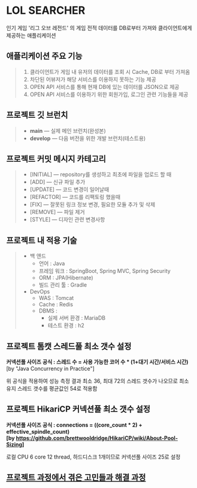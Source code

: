 # LOL SEARCHER

인기 게임 '리그 오브 레전드' 의 게임 전적 데이터를 DB로부터 가져와 클라이언트에게 제공하는 애플리케이션

## 애플리케이션 주요 기능

> 1. 클라이언트가 게임 내 유저의 데이터를 조회 시 Cache, DB로 부터 가져옴
> 2. 차단된 어뷰저가 해당 서비스를 이용하지 못하는 기능 제공
> 3. OPEN API 서비스를 통해 현재 DB에 있는 데이터를 JSON으로 제공
> 4. OPEN API 서비스를 이용하기 위한 회원가입, 로그인 관련 기능들을 제공


프로젝트 깃 브런치
-----------------------------------------
> - **main** — 실제 메인 브런치(완성본)
> - **develop** — 다음 버전을 위한 개발 브런치(테스트용)

프로젝트 커밋 메시지 카테고리
-----------------------------------------
> - [INITIAL] — repository를 생성하고 최초에 파일을 업로드 할 때
> - [ADD] — 신규 파일 추가
> - [UPDATE] — 코드 변경이 일어날때
> - [REFACTOR] — 코드를 리팩토링 했을때
> - [FIX] — 잘못된 링크 정보 변경, 필요한 모듈 추가 및 삭제
> - [REMOVE] — 파일 제거
> - [STYLE] — 디자인 관련 변경사항


프로젝트 내 적용 기술
-----------------------------------------
> - 백 앤드
>   - 언어 : Java
>   - 프레임 워크 : SpringBoot, Spring MVC, Spring Security
>   - ORM : JPA(Hibernate)
>   - 빌드 관리 툴 : Gradle
> - DevOps
>   - WAS : Tomcat
>   - Cache : Redis
>   - DBMS :
>      - 실제 서버 환경 : MariaDB
>      - 테스트 환경 : h2

프로젝트 톰캣 스레드풀 최소 갯수 설정
-------------------------
**커넥션풀 사이즈 공식 : 스레드 수 = 사용 가능한 코어 수 * (1+대기 시간/서비스 시간)**   
[by  "Java Concurrency in Practice"]   

위 공식을 적용하여 성능 측정 결과 최소 36, 최대 72의 스레드 갯수가 나오므로 최소 유지 스레드 갯수를 평균값인 54로 적용함

프로젝트 HikariCP 커넥션풀 최소 갯수 설정
-------------------------
**커넥션풀 사이즈 공식 : connections = ((core_count * 2) + effective_spindle_count)   
[by https://github.com/brettwooldridge/HikariCP/wiki/About-Pool-Sizing]**

로컬 CPU 6 core 12 thread, 하드디스크 1개이므로 커넥션풀 사이즈 25로 설정


## [프로젝트 과정에서 겪은 고민들과 해결 과정](https://github.com/kyo705/LolSearcher/wiki/%ED%94%84%EB%A1%9C%EC%A0%9D%ED%8A%B8-%EA%B0%9C%EB%B0%9C%EC%8B%9C-%EA%B3%A0%EB%AF%BC-%EA%B3%BC%EC%A0%95%EA%B3%BC-%ED%95%B4%EA%B2%B0-%EB%B0%A9%EB%B2%95#issue-posting)


